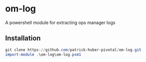 # om-log

A powershell module for extracting ops manager logs

## Installation

```powershell
git clone https://github.com/patrick-huber-pivotal/om-log.git
import-module .\om-log\om-log.psm1
```